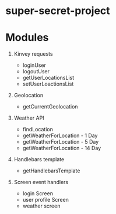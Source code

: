 # super-secret-project

# Modules

1. Kinvey requests
    - loginUser
    - logoutUser
    - getUserLocationsList
    - setUserLoactionsList

2. Geolocation
    - getCurrentGeolocation

3. Weather API
    - findLocation
    - getWeatherForLocation -  1 Day
    - getWeatherForLocation -  5 Day    
    - getWeatherForLocation - 14 Day   

4. Handlebars template
    - getHandlebarsTemplate

5. Screen event handlers
    - login Screen
    - user profile Screen
    - weather screen
        
    